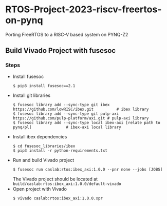 # RTOS-Project-2023-riscv-freertos-on-pynq
Porting FreeRTOS to a RISC-V based system on PYNQ-Z2

## Build Vivado Project with fusesoc
### Steps
- Install fusesoc
    ```
    $ pip3 install fusesoc==2.1
    ```
- Install git libraries
    ```
    $ fusesoc library add --sync-type git ibex https://github.com/lowRISC/ibex.git          # ibex library
    $ fusesoc library add --sync-type git pulp-axi https://github.com/pulp-platform/axi.git # pulp-axi library
    $ fusesoc library add --sync-type local ibex-axi [relate path to pynq/pl]               # ibex-axi local library
    ```
- Install ibex dependencies 
    ```
    $ cd fusesoc_libraries/ibex
    $ pip3 install -r python-requirements.txt
    ```
- Run and build Vivado project
    ```
    $ fusesoc run caslab:rtos:ibex_axi:1.0.0 --pnr none --jobs [JOBS]
    ```
    The Vivado project should be located at `build/caslab:rtos:ibex_axi:1.0.0/default-vivado`
- Open project with Vivado
    ```
    $ vivado caslab:rtos:ibex_axi:1.0.0.xpr
    ```
